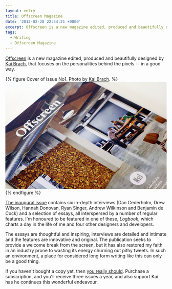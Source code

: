 ```yaml
---
layout: entry
title: Offscreen Magazine
date: '2012-02-28 22:54:21 +0000'
excerpt: Offscreen is a new magazine edited, produced and beautifully designed by Kai Brach, focusing on the personalities behind the pixels -- in a good way.
tags:
  - Writing
  - Offscreen Magazine
---
```

[Offscreen][1] is a new magazine edited, produced and beautifully designed by [Kai Brach][2], that focuses on the personalities behind the pixels -- in a good way.

{% figure Cover of Issue No1. Photo by <a href="https://www.flickr.com/photos/brakai295/6873407277/">Kai Brach</a>. %}
![](/assets/images/2012/02/offscreen.jpg)
{% endfigure %}

[The inaugural issue][3] contains six in-depth interviews (Dan Cederholm, Drew Wilson, Hannah Donovan, Ryan Singer, Andrew Wilkinson and Benjamin de Cock) and a selection of essays, all interspersed by a number of regular features. I'm honoured to be featured in one of these, <cite>Logbook</cite>, which charts a day in the life of me and four other designers and developers.

The essays are thoughtful and inspiring, interviews are detailed and intimate and the features are innovative and original. The publication seeks to provide a welcome break from the screen, but it has also restored my faith in an industry prone to wasting its energy churning out pithy tweets. In such an environment, a place for considered long form writing like this can only be a good thing.

If you haven't bought a copy yet, then [you really should][1]. Purchase a subscription, and you'll receive three issues a year, and also support Kai has he continues this wonderful endeavour.

[1]: http://www.offscreenmag.com/
[2]: http://brizk.com/
[3]: http://www.offscreenmag.com/issue1/
